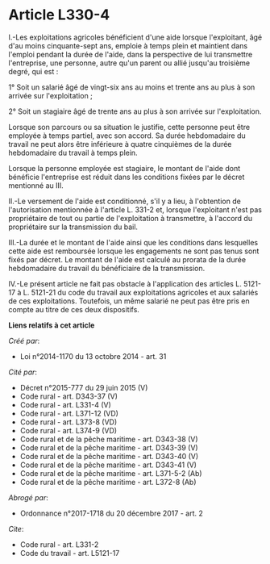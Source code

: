 # Article L330-4

I.-Les exploitations agricoles bénéficient d'une aide lorsque l'exploitant, âgé d'au moins cinquante-sept ans, emploie à
temps plein et maintient dans l'emploi pendant la durée de l'aide, dans la perspective de lui transmettre l'entreprise, une
personne, autre qu'un parent ou allié jusqu'au troisième degré, qui est : 

1° Soit un salarié âgé de vingt-six ans au moins et trente ans au plus à son arrivée sur l'exploitation ; 

2° Soit un stagiaire âgé de trente ans au plus à son arrivée sur l'exploitation. 

Lorsque son parcours ou sa situation le justifie, cette personne peut être employée à temps partiel, avec son accord. Sa
durée hebdomadaire du travail ne peut alors être inférieure à quatre cinquièmes de la durée hebdomadaire du travail à temps
plein. 

Lorsque la personne employée est stagiaire, le montant de l'aide dont bénéficie l'entreprise est réduit dans les conditions
fixées par le décret mentionné au III. 

II.-Le versement de l'aide est conditionné, s'il y a lieu, à l'obtention de l'autorisation mentionnée à l'article L. 331-2
et, lorsque l'exploitant n'est pas propriétaire de tout ou partie de l'exploitation à transmettre, à l'accord du propriétaire
sur la transmission du bail. 

III.-La durée et le montant de l'aide ainsi que les conditions dans lesquelles cette aide est remboursée lorsque les
engagements ne sont pas tenus sont fixés par décret. Le montant de l'aide est calculé au prorata de la durée hebdomadaire du
travail du bénéficiaire de la transmission. 

IV.-Le présent article ne fait pas obstacle à l'application des articles L. 5121-17 à L. 5121-21 du code du travail aux
exploitations agricoles et aux salariés de ces exploitations. Toutefois, un même salarié ne peut pas être pris en compte au
titre de ces deux dispositifs.

**Liens relatifs à cet article**

_Créé par_:

  - Loi n°2014-1170 du 13 octobre 2014 - art. 31

_Cité par_:

  - Décret n°2015-777 du 29 juin 2015 (V)
  - Code rural - art. D343-37 (V)
  - Code rural - art. L331-4 (V)
  - Code rural - art. L371-12 (VD)
  - Code rural - art. L373-8 (VD)
  - Code rural - art. L374-9 (VD)
  - Code rural et de la pêche maritime - art. D343-38 (V)
  - Code rural et de la pêche maritime - art. D343-39 (V)
  - Code rural et de la pêche maritime - art. D343-40 (V)
  - Code rural et de la pêche maritime - art. D343-41 (V)
  - Code rural et de la pêche maritime - art. L371-5-2 (Ab)
  - Code rural et de la pêche maritime - art. L372-8 (Ab)

_Abrogé par_:

  - Ordonnance n°2017-1718 du 20 décembre 2017 - art. 2

_Cite_:

  - Code rural - art. L331-2
  - Code du travail - art. L5121-17
